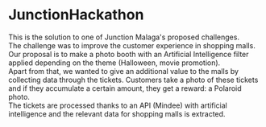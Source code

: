# JunctionHackathon
This is the solution to one of Junction Malaga's proposed challenges. <br>
The challenge was to improve the customer experience in shopping malls. Our proposal is to make a photo booth with an Artificial Intelligence filter applied depending on the theme (Halloween, movie promotion). <br>
Apart from that, we wanted to give an additional value to the malls by collecting data through the tickets. Customers take a photo of these tickets and if they accumulate a certain amount, they get a reward: a Polaroid photo. <br>
The tickets are processed thanks to an API (Mindee) with artificial intelligence and the relevant data for shopping malls is extracted.

